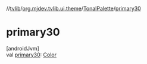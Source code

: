 //[tvlib](../../../index.md)/[org.mjdev.tvlib.ui.theme](../index.md)/[TonalPalette](index.md)/[primary30](primary30.md)

# primary30

[androidJvm]\
val [primary30](primary30.md): [Color](https://developer.android.com/reference/kotlin/androidx/compose/ui/graphics/Color.html)
